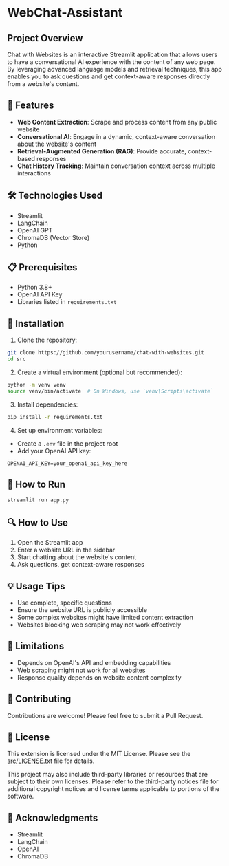 # WebChat-Assistant

## Project Overview

Chat with Websites is an interactive Streamlit application that allows users to have a conversational AI experience with the content of any web page. By leveraging advanced language models and retrieval techniques, this app enables you to ask questions and get context-aware responses directly from a website's content.

## 🚀 Features

- **Web Content Extraction**: Scrape and process content from any public website
- **Conversational AI**: Engage in a dynamic, context-aware conversation about the website's content
- **Retrieval-Augmented Generation (RAG)**: Provide accurate, context-based responses
- **Chat History Tracking**: Maintain conversation context across multiple interactions

## 🛠 Technologies Used

- Streamlit
- LangChain
- OpenAI GPT
- ChromaDB (Vector Store)
- Python

## 📋 Prerequisites

- Python 3.8+
- OpenAI API Key
- Libraries listed in `requirements.txt`

## 🔧 Installation

1. Clone the repository:
```bash
git clone https://github.com/yourusername/chat-with-websites.git
cd src
```

2. Create a virtual environment (optional but recommended):
```bash
python -m venv venv
source venv/bin/activate  # On Windows, use `venv\Scripts\activate`
```

3. Install dependencies:
```bash
pip install -r requirements.txt
```

4. Set up environment variables:
- Create a `.env` file in the project root
- Add your OpenAI API key:
```
OPENAI_API_KEY=your_openai_api_key_here
```

## 🚦 How to Run

```bash
streamlit run app.py
```

## 🔍 How to Use

1. Open the Streamlit app
2. Enter a website URL in the sidebar
3. Start chatting about the website's content
4. Ask questions, get context-aware responses

## 💡 Usage Tips

- Use complete, specific questions
- Ensure the website URL is publicly accessible
- Some complex websites might have limited content extraction
- Websites blocking web scraping may not work effectively

## 🚧 Limitations

- Depends on OpenAI's API and embedding capabilities
- Web scraping might not work for all websites
- Response quality depends on website content complexity

## 🤝 Contributing

Contributions are welcome! Please feel free to submit a Pull Request.

## 📄 License

This extension is licensed under the MIT License. Please see the [src/LICENSE.txt](./src/LICENSE.txt) file for details.

This project may also include third-party libraries or resources that are subject to their own licenses. Please refer to the third-party notices file for additional copyright notices and license terms applicable to portions of the software.

## 🙌 Acknowledgments

- Streamlit
- LangChain
- OpenAI
- ChromaDB
